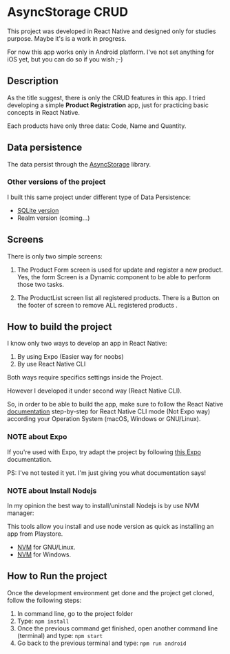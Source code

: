# AsyncStorage CRUD

This project was developed in React Native and designed only for studies purpose.
Maybe it's is a work in progress.

For now this app works only in Android platform. I've not set anything for iOS yet, but you can do so if you wish ;-)


## Description

As the title suggest, there is only the CRUD features in this app.
I tried developing a simple **Product Registration** app, just for practicing basic concepts in React Native.

Each products have only three data: Code, Name and Quantity.


## Data persistence

The data persist through the [AsyncStorage](https://react-native-async-storage.github.io/async-storage/docs/install/) library.

### Other versions of the project

I built this same project under different type of Data Persistence:

- [SQLite version](https://github.com/becauro/ReactNative_CRUD_SQLite)
- Realm version (coming...)


## Screens

There is only two simple screens:

1. The Product Form screen is used for update and register a new product. Yes, the form Screen is a Dynamic component to be able to perform those two tasks.

2. The ProductList screen list all registered products.
There is a Button on the footer of screen to remove ALL registered products .

## How to build the project


I know only two ways to develop an app in React Native:

1. By using Expo (Easier way for noobs)
2. By use React Native CLI

Both ways require specifics settings inside the Project.

However I developed it under second way (React Native CLI).

So, in order to be able to build the app, make sure to follow the React Native [documentation](https://reactnative.dev/docs/environment-setup#development-os) step-by-step for React Native CLI mode (Not Expo way) according your Operation System (macOS, Windows or GNU/Linux).

### NOTE about Expo

If you're used with Expo, try adapt the project by following [this Expo](https://docs.expo.dev/bare/installing-expo-modules/) documentation. 

PS: I've not tested it yet. I'm just giving you what documentation says!


### NOTE about Install Nodejs

In my opinion the best way to install/uninstall Nodejs is by use NVM manager:

This tools allow you install and use node version as quick as installing an app from Playstore.

- [NVM](https://github.com/nvm-sh/nvm#important-notes) for GNU/Linux.
- [NVM](https://github.com/coreybutler/nvm-windows) for Windows.



## How to Run the project

Once the development environment get done and the project get cloned, follow the following steps:

1. In command line, go to the project folder
2. Type: `npm install`
3. Once the previous command get finished, open another command line (terminal) and type: `npm start`
4. Go back to the previous terminal and type: `npm run android`



